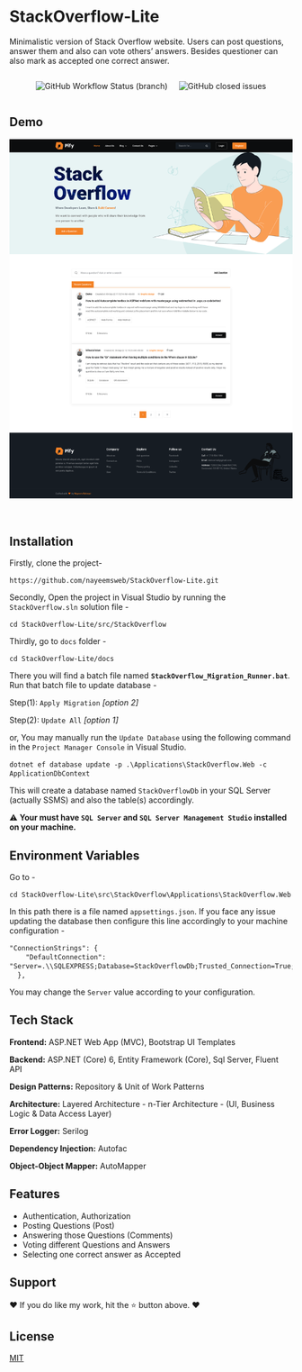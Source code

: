 # StackOverflow-Lite

Minimalistic version of Stack Overflow website. Users can post 
questions, answer them and also can vote others’ answers. Besides 
questioner can also mark as accepted one correct answer.

<div align="center" style="justify-content:center;display:flex;"> 
    
[comment]: <> (Develop Build Checking)
<img alt="GitHub Workflow Status (branch)" src="https://img.shields.io/github/workflow/status/nayeemsweb/StackOverflow-Lite/.NET/develop?style=for-the-badge" style="margin-left: 10px;margin-right: 10px;">

[comment]: <> (Issues Closed)
<img alt="GitHub closed issues" src="https://img.shields.io/github/issues-closed-raw/nayeemsweb/StackOverflow-Lite?color=%23ee5253&style=for-the-badge" style="margin-left: 10px;margin-right: 10px;">

</div>

## Demo

![Stack Overflow](https://github.com/nayeemsweb/StackOverflow-Lite/blob/develop/docs/readme/Home.png?raw=true)


</br>

## Installation

Firstly, clone the project-
```
https://github.com/nayeemsweb/StackOverflow-Lite.git
```
Secondly, Open the project in Visual Studio by running the `StackOverflow.sln` solution file - 
```
cd StackOverflow-Lite/src/StackOverflow
```
Thirdly, go to `docs` folder - 
```
cd StackOverflow-Lite/docs
```
There you will find a batch file named **`StackOverflow_Migration_Runner.bat`**. 
Run that batch file to update database - 

Step(1): `Apply Migration` _[option 2]_

Step(2): `Update All` _[option 1]_

or, You may manually run the `Update Database` using the following command
in the `Project Manager Console` in Visual Studio. 

```
dotnet ef database update -p .\Applications\StackOverflow.Web -c ApplicationDbContext
```

This will create a database named `StackOverflowDb` in your SQL Server 
(actually SSMS) and also the table(s) accordingly.

⚠️ **Your must have `SQL Server` and `SQL Server Management Studio` 
installed on your machine.**

    
## Environment Variables

Go to - 

```
cd StackOverflow-Lite\src\StackOverflow\Applications\StackOverflow.Web
```
In this path 
there is a file named `appsettings.json`. 
If you face any issue updating the database then configure this line 
accordingly to your machine configuration - 
```
"ConnectionStrings": {
    "DefaultConnection": "Server=.\\SQLEXPRESS;Database=StackOverflowDb;Trusted_Connection=True;"
  },
```

You may change the `Server` value according to your configuration.


## Tech Stack

**Frontend:** ASP.NET Web App (MVC), Bootstrap UI Templates

**Backend:** ASP.NET (Core) 6,  Entity Framework (Core), Sql Server,
Fluent API

**Design Patterns:** Repository & Unit of Work Patterns

**Architecture:** Layered Architecture - n-Tier Architecture -
(UI, Business Logic & Data Access Layer)

**Error Logger:** Serilog

**Dependency Injection:** Autofac

**Object-Object Mapper:** AutoMapper






## Features

- Authentication, Authorization
- Posting Questions (Post)
- Answering those Questions (Comments)
- Voting different Questions and Answers
- Selecting one correct answer as Accepted


## Support

❤️ If you do like my work, hit the ⭐️ button above. ❤️


## License

[MIT](https://choosealicense.com/licenses/mit/)

